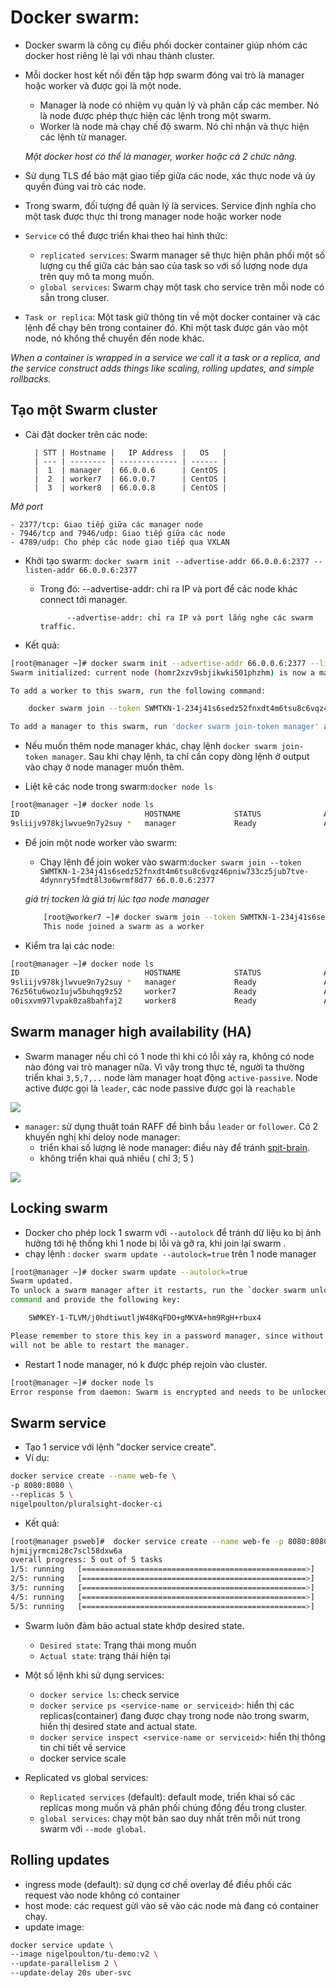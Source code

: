 # Docker swarm:
 - Docker swarm là công cụ điều phối docker container giúp nhóm các docker host riêng lẻ lại với nhau thành cluster.
 - Mỗi docker host kết nối đến tập hợp swarm đóng vai trò là manager hoặc worker và được gọi là một node.
   - Manager là node có nhiệm vụ quản lý và phân cấp các member. Nó là node được phép thực hiện các lệnh trong một swarm.
   - Worker là node mà chạy chế độ swarm. Nó chỉ nhận và thực hiện các lệnh từ manager.

   *Một docker host có thể là manager, worker hoặc cả 2 chức năng.*
 - Sử dụng TLS để bảo mật giao tiếp giữa các node, xác thực node và ủy quyền đúng vai trò các node.
 - Trong swarm, đối tượng để quản lý là services. Service định nghĩa cho một task được thực thi trong manager node hoặc worker node
 - `Service` có thể được triển khai theo hai hình thức:
   - `replicated services`: Swarm manager sẽ thực hiện phân phối một số lượng cụ thể giữa các bản sao của task so với số lượng node dựa trên quy mô ta mong muốn.
   - `global services`: Swarm chạy một task cho service trên mỗi node có sẵn trong cluser.
 - `Task or replica`: Một task giữ thông tin về một docker container và các lệnh để chạy bên trong container đó. Khi một task được gán vào một node, nó không thể chuyển đến node khác.


*When a container is wrapped in a service we call it a task or a replica, and the service construct adds things like scaling, rolling updates, and simple rollbacks.*

## Tạo một Swarm cluster
- Cài đặt docker trên các node:

		| STT | Hostname |   IP Address  |   OS   |
        | --- | -------- | ------------- | ------ |
        |  1  | manager  | 66.0.0.6      | CentOS |
        |  2  | worker7  | 66.0.0.7      | CentOS |
        |  3  | worker8  | 66.0.0.8      | CentOS |

*Mở port*

	- 2377/tcp: Giao tiếp giữa các manager node
	- 7946/tcp and 7946/udp: Giao tiếp giữa các node
	- 4789/udp: Cho phép các node giao tiếp qua VXLAN
- Khởi tạo swarm: `docker swarm init --advertise-addr 66.0.0.6:2377 --listen-addr 66.0.0.6:2377`
	- Trong đó: --advertise-addr: chỉ ra IP và port để các node khác connect tới manager.

				--advertise-addr: chỉ ra IP và port lắng nghe các swarm traffic.

- Kết quả: 

```sh
[root@manager ~]# docker swarm init --advertise-addr 66.0.0.6:2377 --listen-addr 66.0.0.6:2377
Swarm initialized: current node (homr2xzv9sbjikwki501phzhm) is now a manager.

To add a worker to this swarm, run the following command:

    docker swarm join --token SWMTKN-1-234j41s6sedz52fnxdt4m6tsu8c6vqz46pniw733cz5jub7tve-4dynnry5fmdt8l3o6wrmf8d77 66.0.0.6:2377

To add a manager to this swarm, run 'docker swarm join-token manager' and follow the instructions.
```


- Nếu muốn thêm node manager khác, chạy lệnh `docker swarm join-token manager`. Sau khi chạy lệnh, ta chỉ cần copy dòng lệnh ở output vào chạy ở node manager muốn thêm.

- Liệt kê các node trong swarm:`docker node ls`

```sh
[root@manager ~]# docker node ls
ID                            HOSTNAME            STATUS              AVAILABILITY        MANAGER STATUS      ENGINE VERSION
9sliijv978kjlwvue9n7y2suy *   manager             Ready               Active              Leader              19.03.8
```

- Để join một node worker vào swarm:
	- Chạy lệnh để join woker vào swarm:`docker swarm join --token SWMTKN-1-234j41s6sedz52fnxdt4m6tsu8c6vqz46pniw733cz5jub7tve-4dynnry5fmdt8l3o6wrmf8d77 66.0.0.6:2377`

	*giá trị tocken là giá trị lúc tạo node manager*

	```sh
		[root@worker7 ~]# docker swarm join --token SWMTKN-1-234j41s6sedz52fnxdt4m6tsu8c6vqz46pniw733cz5jub7tve-4dynnry5fmdt8l3o6wrmf8d77 66.0.0.6:2377
		This node joined a swarm as a worker
	```

- Kiểm tra lại các node: 

```sh
[root@manager ~]# docker node ls
ID                            HOSTNAME            STATUS              AVAILABILITY        MANAGER STATUS      ENGINE VERSION
9sliijv978kjlwvue9n7y2suy *   manager             Ready               Active              Leader              19.03.8
76z56tu6woz1ujw5buhqg9z52     worker7             Ready               Active                                  19.03.8
o0isxvm97lvpak0za8bahfaj2     worker8             Ready               Active                                  19.03.8
```

## Swarm manager high availability (HA)
- Swarm manager nếu chỉ có 1 node thì khi có lỗi xảy ra, không có node nào đóng vai trò manager nữa. Vì vậy trong thực tế, người ta thường triển khai `3,5,7,..` node làm manager hoạt động `active-passive`. Node active được gọi là `leader`, các node passive  được gọi là `reachable` 

<img src="https://i.imgur.com/Fnj3OsC.png">

 - `manager`: sử dụng thuật toán RAFF để bình bầu `leader` or `follower`. Có 2 khuyến nghị khi deloy node manager:
 	- triển khai số lượng lẻ node manager: điều này để tránh [spit-brain](https://medium.com/@bikas.katwal10/why-zookeeper-needs-an-odd-number-of-nodes-bb8d6020e9e9).
 	- không triển khai quá nhiều ( chỉ 3; 5 )

<img src ="https://i.imgur.com/hfCWhYv.png">

## Locking swarm
- Docker cho phép lock 1 swarm với `--autolock` để tránh dữ liệu ko bị ảnh hưởng tới hệ thống khi 1 node bị lỗi và gỡ ra, khi join lại swarm .
- chạy lệnh : `docker swarm update --autolock=true` trên 1 node manager

```sh
[root@manager ~]# docker swarm update --autolock=true
Swarm updated.
To unlock a swarm manager after it restarts, run the `docker swarm unlock`
command and provide the following key:

    SWMKEY-1-TLVM/j0hdtiwutljW48KqFDO+gMKVA+hm9RgH+rbux4

Please remember to store this key in a password manager, since without it you
will not be able to restart the manager.
```

- Restart 1 node manager, nó k được phép rejoin vào cluster.

```sh
[root@manager ~]# docker node ls
Error response from daemon: Swarm is encrypted and needs to be unlocked before it can be used. Please use "docker swarm unlock" to unlock it.

```

## Swarm service
- Tạo 1 service với lệnh "docker service create". 
- Ví dụ:
```sh
docker service create --name web-fe \
-p 8080:8080 \
--replicas 5 \
nigelpoulton/pluralsight-docker-ci
```

- Kết quả:

```sh
[root@manager psweb]#  docker service create --name web-fe -p 8080:8080 --replicas 5 nigelpoulton/pluralsight-docker-ci
hjmijyrmcmi28c7scl58dxw6a
overall progress: 5 out of 5 tasks 
1/5: running   [==================================================>] 
2/5: running   [==================================================>] 
3/5: running   [==================================================>] 
4/5: running   [==================================================>] 
5/5: running   [==================================================>] 
```

- Swarm luôn đảm bảo actual state khớp desired state.
	- `Desired state`: Trạng thái mong muốn
	- `Actual state`: trạng thái hiện tại

- Một số lệnh khi sử dụng services:
	- `docker service ls`: check service
	- `docker service ps <service-name or serviceid>`: hiển thị các replicas(container) đang được chạy trong node nào trong swarm, hiển thị desired state and actual state.
	- `docker service inspect <service-name or serviceid>`: hiển thị thông tin chi tiết về service
	- docker service scale

- Replicated vs global services: 
	- `Replicated services` (default): default mode, triển khai số các replicas  mong muốn và phân phối chúng đồng đều trong cluster.
	- `global services`: chạy một bản sao duy nhất trên mỗi nút trong swarm với `--mode global`.

## Rolling updates
- ingress mode (default): sử dụng cơ chế overlay để điều phối các request vào node không  có container
- host mode: các request gửi vào sẽ vào các node mà đang có container chạy.
- update image: 
```sh
docker service update \
--image nigelpoulton/tu-demo:v2 \
--update-parallelism 2 \
--update-delay 20s uber-svc
```

